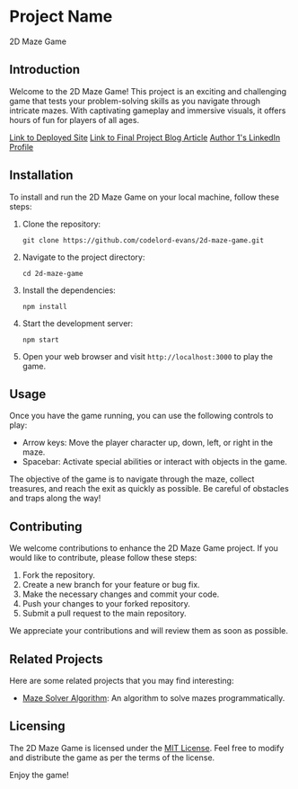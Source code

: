 # Project Name

2D Maze Game

## Introduction

Welcome to the 2D Maze Game! This project is an exciting and challenging game that tests your problem-solving skills as you navigate through intricate mazes. With captivating gameplay and immersive visuals, it offers hours of fun for players of all ages.

[Link to Deployed Site](https://muuo.codes/)
[Link to Final Project Blog Article](https://muuo.codes/posts/how-i-built-a-3d-game-using-unity-and-c-programming-language/)
[Author 1's LinkedIn Profile](https://www.linkedin.com/in/evansmuuo/)

## Installation

To install and run the 2D Maze Game on your local machine, follow these steps:

1. Clone the repository:
   ```
   git clone https://github.com/codelord-evans/2d-maze-game.git
   ```

2. Navigate to the project directory:
   ```
   cd 2d-maze-game
   ```

3. Install the dependencies:
   ```
   npm install
   ```

4. Start the development server:
   ```
   npm start
   ```

5. Open your web browser and visit `http://localhost:3000` to play the game.

## Usage

Once you have the game running, you can use the following controls to play:

- Arrow keys: Move the player character up, down, left, or right in the maze.
- Spacebar: Activate special abilities or interact with objects in the game.

The objective of the game is to navigate through the maze, collect treasures, and reach the exit as quickly as possible. Be careful of obstacles and traps along the way!

## Contributing

We welcome contributions to enhance the 2D Maze Game project. If you would like to contribute, please follow these steps:

1. Fork the repository.
2. Create a new branch for your feature or bug fix.
3. Make the necessary changes and commit your code.
4. Push your changes to your forked repository.
5. Submit a pull request to the main repository.

We appreciate your contributions and will review them as soon as possible.

## Related Projects

Here are some related projects that you may find interesting:

- [Maze Solver Algorithm](https://github.com/codelord-evans/maze-solver-algorithm): An algorithm to solve mazes programmatically.

## Licensing

The 2D Maze Game is licensed under the [MIT License](LICENSE). Feel free to modify and distribute the game as per the terms of the license.

Enjoy the game!

